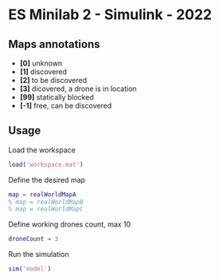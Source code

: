 # ES Minilab 2 - Simulink - 2022
## Maps annotations
* **[0]** unknown
* **[1]** discovered
* **[2]** to be discovered
* **[3]** dicovered, a drone is in location
* **[99]** statically blocked
* **[-1]** free, can be discovered 
## Usage
Load the workspace
```matlab
load('workspace.mat')
```
Define the desired map
```matlab
map = realWorldMapA
% map = realWorldMapB
% map = realWorldMapC
```
Define working drones count, max 10
```matlab
droneCount = 3
```
Run the simulation
```matlab
sim('model')
```
